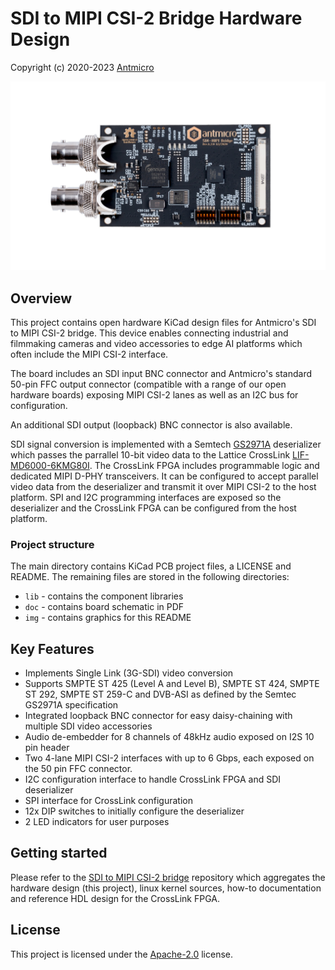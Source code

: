 # SDI to MIPI CSI-2 Bridge Hardware Design

Copyright (c) 2020-2023 [Antmicro](https://www.antmicro.com)

![SDI-MIPI Bridge](/img/sdi-mipi-bridge.jpg)

## Overview

This project contains open hardware KiCad design files for Antmicro's SDI to MIPI CSI-2 bridge.
This device enables connecting industrial and filmmaking cameras and video accessories to edge AI platforms which often include the MIPI CSI-2 interface.

The board includes an SDI input BNC connector and Antmicro's standard 50-pin FFC output connector (compatible with a range of our open hardware boards) exposing MIPI CSI-2 lanes as well as an I2C bus for configuration.

An additional SDI output (loopback) BNC connector is also available.

SDI signal conversion is implemented with a Semtech [GS2971A](https://www.semtech.com/products/broadcast-video/receivers-deserializers/gs2971a) deserializer which passes the parrallel 10-bit video data to the Lattice CrossLink [LIF-MD6000-6KMG80I](http://www.latticesemi.com/en/Products/FPGAandCPLD/CrossLink).
The CrossLink FPGA includes programmable logic and dedicated MIPI D-PHY transceivers.
It can be configured to accept parallel video data from the deserializer and transmit it over MIPI CSI-2 to the host platform.
SPI and I2C programming interfaces are exposed so the deserializer and the CrossLink FPGA can be configured from the host platform.

### Project structure

The main directory contains KiCad PCB project files, a LICENSE and README.
The remaining files are stored in the following directories:

* ``lib`` - contains the component libraries
* ``doc`` - contains board schematic in PDF
* ``img`` - contains graphics for this README

## Key Features

* Implements Single Link (3G-SDI) video conversion
* Supports SMPTE ST 425 (Level A and Level B), SMPTE ST 424, SMPTE ST 292, SMPTE ST 259-C and DVB-ASI as defined by the Semtec GS2971A specification
* Integrated loopback BNC connector for easy daisy-chaining with multiple SDI video accessories
* Audio de-embedder for 8 channels of 48kHz audio exposed on I2S 10 pin header
* Two 4-lane MIPI CSI-2 interfaces with up to 6 Gbps, each exposed on the 50 pin FFC connector.
* I2C configuration interface to handle CrossLink FPGA and SDI deserializer
* SPI interface for CrossLink configuration
* 12x DIP switches to initially configure the deserializer
* 2 LED indicators for user purposes

## Getting started

Please refer to the [SDI to MIPI CSI-2 bridge](https://github.com/antmicro/sdi-mipi-bridge) repository which aggregates the hardware design (this project), linux kernel sources, how-to documentation and reference HDL design for the CrossLink FPGA.

## License

This project is licensed under the [Apache-2.0](LICENSE) license.
